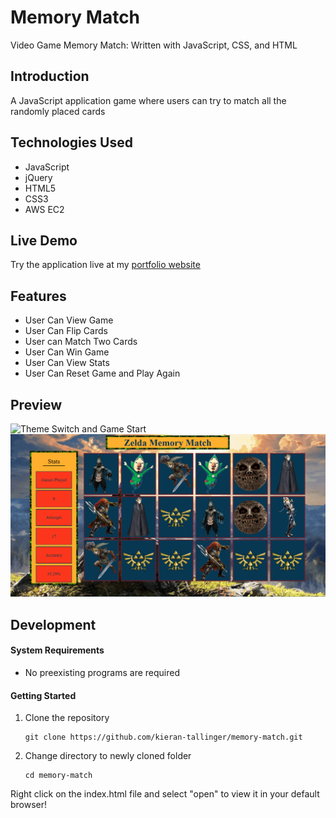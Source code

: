 # Memory Match

Video Game Memory Match: Written with JavaScript, CSS, and HTML

## Introduction

A JavaScript application game where users can try to match all the randomly placed cards

## Technologies Used

- JavaScript
- jQuery 
- HTML5
- CSS3
- AWS EC2

## Live Demo

Try the application live at my [portfolio website](https://memory-match.kierantallingerdevwork.com/)

## Features

- User Can View Game
- User Can Flip Cards
- User can Match Two Cards
- User Can Win Game
- User Can View Stats
- User Can Reset Game and Play Again

## Preview

![Theme Switch and Game Start](memory-match-preview3.gif)
![Game End and Reset](memory-match-preview4.gif)

## Development
#### System Requirements

- No preexisting programs are required

#### Getting Started
   
   1. Clone the repository
       ```shell
       git clone https://github.com/kieran-tallinger/memory-match.git
       ```
   2. Change directory to newly cloned folder
       ```shell
       cd memory-match
       ```
   Right click on the index.html file and select "open" to view it in your default browser!
